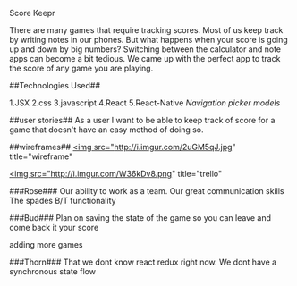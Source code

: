 <!-- Title -->
Score Keepr


<!-- Problem -->


<!-- Descriptions -->
There are many games that require tracking scores. Most of us keep track by writing notes in our phones. But what happens when your score is going up and down by big numbers? Switching between the calculator and note apps can become a bit tedious. We came up with the perfect app to track the score of any game you are playing.



##Technologies Used##

1.JSX
2.css
3.javascript
4.React
5.React-Native
*Navigation*
*picker*
*models*




##user stories##
As a user I want to be able to keep track of score for a game that doesn't have an easy method of doing so.


##wireframes##
<a href="http://imgur.com/2uGM5qJ"><img src="http://i.imgur.com/2uGM5qJ.jpg" title="wireframe"</a>

<a href="http://imgur.com/W36kDv8"><img src="http://i.imgur.com/W36kDv8.png" title="trello"</a>

###Rose###
Our ability to work as a team.
Our great communication skills
The spades B/T functionality


###Bud###
Plan on saving the state of the game so you can leave and come back it your score

adding more games

###Thorn###
That we dont know react redux right now.
We dont have a synchronous state flow
